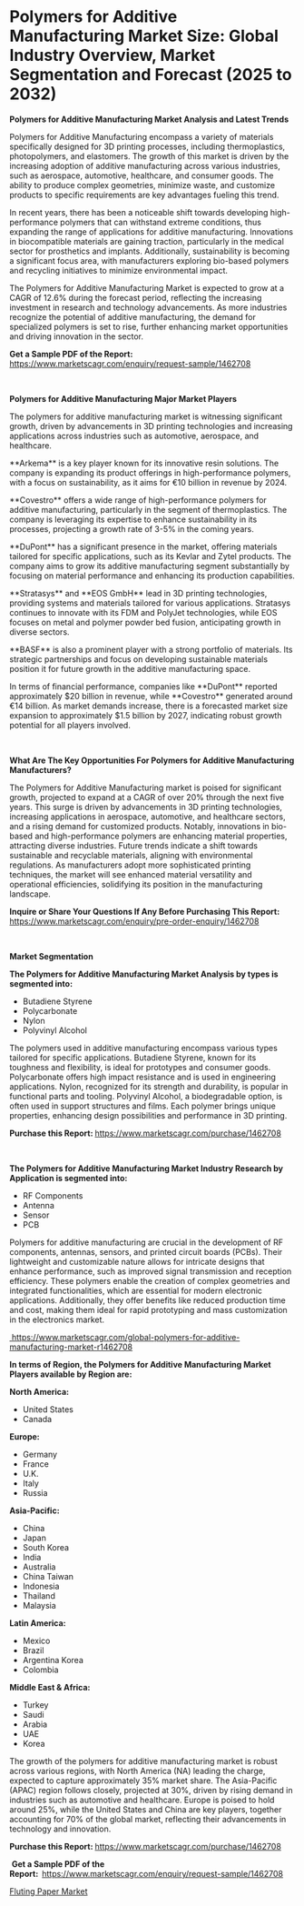 <p><h1>Polymers for Additive Manufacturing Market Size: Global Industry Overview, Market Segmentation and Forecast (2025 to 2032)</h1></p><p><strong>Polymers for Additive Manufacturing Market Analysis and Latest Trends</strong></p>
<p><p>Polymers for Additive Manufacturing encompass a variety of materials specifically designed for 3D printing processes, including thermoplastics, photopolymers, and elastomers. The growth of this market is driven by the increasing adoption of additive manufacturing across various industries, such as aerospace, automotive, healthcare, and consumer goods. The ability to produce complex geometries, minimize waste, and customize products to specific requirements are key advantages fueling this trend.</p><p>In recent years, there has been a noticeable shift towards developing high-performance polymers that can withstand extreme conditions, thus expanding the range of applications for additive manufacturing. Innovations in biocompatible materials are gaining traction, particularly in the medical sector for prosthetics and implants. Additionally, sustainability is becoming a significant focus area, with manufacturers exploring bio-based polymers and recycling initiatives to minimize environmental impact.</p><p>The Polymers for Additive Manufacturing Market is expected to grow at a CAGR of 12.6% during the forecast period, reflecting the increasing investment in research and technology advancements. As more industries recognize the potential of additive manufacturing, the demand for specialized polymers is set to rise, further enhancing market opportunities and driving innovation in the sector.</p></p>
<p><strong>Get a Sample PDF of the Report:&nbsp;</strong> <a href="https://www.marketscagr.com/enquiry/request-sample/1462708?utm_campaign=3440&utm_medium=2&utm_source=Github&utm_content=ia&utm_term=01042025&utm_id=polymers-for-additive-manufacturing">https://www.marketscagr.com/enquiry/request-sample/1462708</a></p>
<p>&nbsp;</p>
<p><strong>Polymers for Additive Manufacturing Major Market Players</strong></p>
<p><p>The polymers for additive manufacturing market is witnessing significant growth, driven by advancements in 3D printing technologies and increasing applications across industries such as automotive, aerospace, and healthcare.</p><p>**Arkema** is a key player known for its innovative resin solutions. The company is expanding its product offerings in high-performance polymers, with a focus on sustainability, as it aims for €10 billion in revenue by 2024. </p><p>**Covestro** offers a wide range of high-performance polymers for additive manufacturing, particularly in the segment of thermoplastics. The company is leveraging its expertise to enhance sustainability in its processes, projecting a growth rate of 3-5% in the coming years.</p><p>**DuPont** has a significant presence in the market, offering materials tailored for specific applications, such as its Kevlar and Zytel products. The company aims to grow its additive manufacturing segment substantially by focusing on material performance and enhancing its production capabilities.</p><p>**Stratasys** and **EOS GmbH** lead in 3D printing technologies, providing systems and materials tailored for various applications. Stratasys continues to innovate with its FDM and PolyJet technologies, while EOS focuses on metal and polymer powder bed fusion, anticipating growth in diverse sectors.</p><p>**BASF** is also a prominent player with a strong portfolio of materials. Its strategic partnerships and focus on developing sustainable materials position it for future growth in the additive manufacturing space.</p><p>In terms of financial performance, companies like **DuPont** reported approximately $20 billion in revenue, while **Covestro** generated around €14 billion. As market demands increase, there is a forecasted market size expansion to approximately $1.5 billion by 2027, indicating robust growth potential for all players involved.</p></p>
<p>&nbsp;</p>
<p><strong>What Are The Key Opportunities For Polymers for Additive Manufacturing Manufacturers?</strong></p>
<p><p>The Polymers for Additive Manufacturing market is poised for significant growth, projected to expand at a CAGR of over 20% through the next five years. This surge is driven by advancements in 3D printing technologies, increasing applications in aerospace, automotive, and healthcare sectors, and a rising demand for customized products. Notably, innovations in bio-based and high-performance polymers are enhancing material properties, attracting diverse industries. Future trends indicate a shift towards sustainable and recyclable materials, aligning with environmental regulations. As manufacturers adopt more sophisticated printing techniques, the market will see enhanced material versatility and operational efficiencies, solidifying its position in the manufacturing landscape.</p></p>
<p><strong>Inquire or Share Your Questions If Any Before Purchasing This Report:</strong> <a href="https://www.marketscagr.com/enquiry/pre-order-enquiry/1462708?utm_campaign=3440&utm_medium=2&utm_source=Github&utm_content=ia&utm_term=01042025&utm_id=polymers-for-additive-manufacturing">https://www.marketscagr.com/enquiry/pre-order-enquiry/1462708</a></p>
<p>&nbsp;</p>
<p><strong>Market Segmentation</strong></p>
<p><strong>The Polymers for Additive Manufacturing Market Analysis by types is segmented into:</strong></p>
<p><ul><li>Butadiene Styrene</li><li>Polycarbonate</li><li>Nylon</li><li>Polyvinyl Alcohol</li></ul></p>
<p><p>The polymers used in additive manufacturing encompass various types tailored for specific applications. Butadiene Styrene, known for its toughness and flexibility, is ideal for prototypes and consumer goods. Polycarbonate offers high impact resistance and is used in engineering applications. Nylon, recognized for its strength and durability, is popular in functional parts and tooling. Polyvinyl Alcohol, a biodegradable option, is often used in support structures and films. Each polymer brings unique properties, enhancing design possibilities and performance in 3D printing.</p></p>
<p><strong>Purchase this Report:&nbsp;</strong><a href="https://www.marketscagr.com/purchase/1462708?utm_campaign=3440&utm_medium=2&utm_source=Github&utm_content=ia&utm_term=01042025&utm_id=polymers-for-additive-manufacturing">https://www.marketscagr.com/purchase/1462708</a></p>
<p>&nbsp;</p>
<p><strong>The Polymers for Additive Manufacturing Market Industry Research by Application is segmented into:</strong></p>
<p><ul><li>RF Components</li><li>Antenna</li><li>Sensor</li><li>PCB</li></ul></p>
<p><p>Polymers for additive manufacturing are crucial in the development of RF components, antennas, sensors, and printed circuit boards (PCBs). Their lightweight and customizable nature allows for intricate designs that enhance performance, such as improved signal transmission and reception efficiency. These polymers enable the creation of complex geometries and integrated functionalities, which are essential for modern electronic applications. Additionally, they offer benefits like reduced production time and cost, making them ideal for rapid prototyping and mass customization in the electronics market.</p></p>
<p><a href="https://www.marketscagr.com/global-polymers-for-additive-manufacturing-market-r1462708?utm_campaign=3440&utm_medium=2&utm_source=Github&utm_content=ia&utm_term=01042025&utm_id=polymers-for-additive-manufacturing">&nbsp;https://www.marketscagr.com/global-polymers-for-additive-manufacturing-market-r1462708</a></p>
<p><strong>In terms of Region, the Polymers for Additive Manufacturing Market Players available by Region are:</strong></p>
<p>
    <p> <strong> North America: </strong>
        <ul>
            <li>United States</li>
            <li>Canada</li>
        </ul>
        </p> 
    <p> <strong> Europe: </strong>
        <ul>
            <li>Germany</li>
            <li>France</li>
            <li>U.K.</li>
            <li>Italy</li>
            <li>Russia</li>
        </ul>
        </p> 
    <p> <strong> Asia-Pacific: </strong>
        <ul>
            <li>China</li>
            <li>Japan</li>
            <li>South Korea</li>
            <li>India</li>
            <li>Australia</li>
            <li>China Taiwan</li>
            <li>Indonesia</li>
            <li>Thailand</li>
            <li>Malaysia</li>
        </ul>
        </p> 
    <p> <strong> Latin America: </strong>
        <ul>
            <li>Mexico</li>
            <li>Brazil</li>
            <li>Argentina Korea</li>
            <li>Colombia</li>
        </ul>
        </p> 
    <p> <strong> Middle East & Africa: </strong>
        <ul>
            <li>Turkey</li>
            <li>Saudi</li>
            <li>Arabia</li>
            <li>UAE</li>
            <li>Korea</li>
        </ul>
    </p>
    </p>
<p><p>The growth of the polymers for additive manufacturing market is robust across various regions, with North America (NA) leading the charge, expected to capture approximately 35% market share. The Asia-Pacific (APAC) region follows closely, projected at 30%, driven by rising demand in industries such as automotive and healthcare. Europe is poised to hold around 25%, while the United States and China are key players, together accounting for 70% of the global market, reflecting their advancements in technology and innovation.</p></p>
<p><strong>Purchase this Report: </strong><a href="https://www.marketscagr.com/purchase/1462708?utm_campaign=3440&utm_medium=2&utm_source=Github&utm_content=ia&utm_term=01042025&utm_id=polymers-for-additive-manufacturing">https://www.marketscagr.com/purchase/1462708</a></p>
<p>&nbsp;<strong>Get a Sample PDF of the Report:&nbsp;&nbsp;</strong><a href="https://www.marketscagr.com/enquiry/request-sample/1462708?utm_campaign=3440&utm_medium=2&utm_source=Github&utm_content=ia&utm_term=01042025&utm_id=polymers-for-additive-manufacturing">https://www.marketscagr.com/enquiry/request-sample/1462708</a></p>
<p><strong></strong></p>
<p><p><a href="https://github.com/bufkamaiahi7/Market-Research-Report-List-1/blob/main/fluting-paper-market.md?utm_campaign=3440&utm_medium=2&utm_source=Github&utm_content=ia&utm_term=01042025&utm_id=polymers-for-additive-manufacturing">Fluting Paper Market</a></p></p>